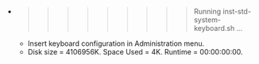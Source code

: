 * >>>>>>>>> Running inst-std-system-keyboard.sh ...
  * Insert keyboard configuration in Administration menu.
  * Disk size = 4106956K. Space Used = 4K. Runtime = 00:00:00:00.
